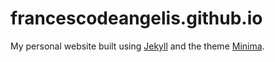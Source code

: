 # francescodeangelis.github.io

My personal website built using [Jekyll](https://jekyllrb.com) and the theme [Minima](https://github.com/jekyll/minima).
